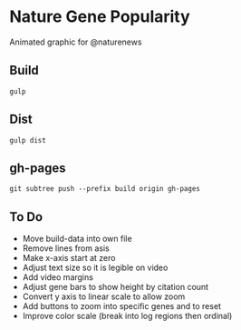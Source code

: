 # Nature Gene Popularity

Animated graphic for @naturenews

## Build 

	gulp

## Dist

	gulp dist

## gh-pages

	git subtree push --prefix build origin gh-pages

## To Do

- 	Move build-data into own file
-	Remove lines from asis
-	Make x-axis start at zero
-	Adjust text size so it is legible on video
-	Add video margins
-	Adjust gene bars to show height by citation count
-	Convert y axis to linear scale to allow zoom
-	Add buttons to zoom into specific genes and to reset
-	Improve color scale (break into log regions then ordinal)
